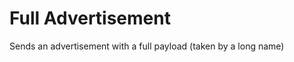 Full Advertisement
==================

Sends an advertisement with a full payload (taken by a long name)

